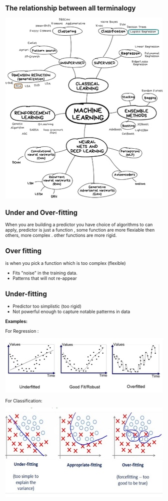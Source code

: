 <!--ts-->
<!--te-->


## The relationship between all terminalogy

<p align="center">
  <img src="images/machine-learning/machine_learning_terms.jpg" title="sigmoid">
</p>



## Under and Over-fitting


When you are building a predictor you have choice of algorithms to can apply,
predictor is just a function , some function are more flexiable then others, more complex .
other functions are more rigid.

**Over fitting**
----------------
is when you pick a function which is too complex (flexible)

* Fits "noise" in the training data.
* Patterns that will not re-appear

**Under-fitting**
-------------------
* Predictor too simplistic (too rigid)
* Not powerful enough to capture notable patterms in data



**Examples:**

For Regression :

<p align="center">
  <img src="images/machine-learning/regression_example_over_under_fitting.png" title="sigmoid">
</p>

For Classification:

<p align="center">
  <img src="images/machine-learning/classifying_example_over_under_fitting.png" title="sigmoid">
</p>


